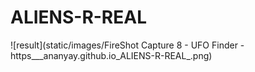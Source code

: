 # ALIENS-R-REAL
![result](static/images/FireShot Capture 8 - UFO Finder - https___ananyay.github.io_ALIENS-R-REAL_.png)